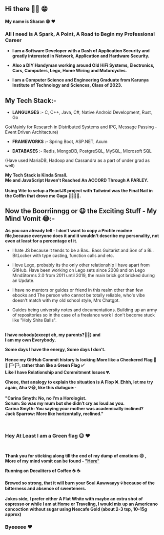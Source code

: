 ## Hi there 👋🏻 😁

<!--
**sharansudheer/sharansudheer** is a ✨ _special_ ✨ repository because its `README.md` (this file) appears on your GitHub profile.

Here are some ideas to get you started:

- 🔭 I’m currently working on ...
- 🌱 I’m currently learning ...
- 👯 I’m looking to collaborate on ...
- 🤔 I’m looking for help with ...
- 💬 Ask me about ...
- 📫 How to reach me: ...
- 😄 Pronouns: ...
- ⚡ Fun fact: ...
-->
#### My name is Sharan 😁 ❤️

### All I need is A Spark, A Point, A Road to Begin my Professional Career

- **I am a Software Developer with a Dash of Application Security and greatly interested in Network, Application and Hardware Security.**

- **Also a DIY Handyman working around Old HiFi Systems, Electronics, Cars, Computers, Lego, Home Wiring and Motorcycles.**

- **I am a Computer Science and Engineering Graduate from Karunya Institute of Technology and Sciences, Class of 2023.** 

## My Tech Stack:- 

- <b>LANGUAGES</b> :-  C, C++, Java, C#, Native Android Development, Rust, Go

Go(Mainly for Research in Distributed Systems and IPC, Message Passing - Event Driven Architecture)

- <b>FRAMEWORKS</b> :- Spring Boot, ASP.NET, Axum

- <b>DATABASES</b> :-  Redis, MongoDB, PostgreSQL, MySQL, Microsoft SQL

(Have used MariaDB, Hadoop and Cassandra as a part of under grad as well)

**My Tech Stack is Kinda Small.<br>Me and JavaScript Haven't Reached <b>An ACCORD</b> Through A <b> PARLEY</b>.<br><br>Using Vite to setup a ReactJS project with Tailwind was the Final Nail in the Coffin that drove me Gaga 💃🏻🕺🏻.**

## Now the Boorriinngg or 😃 the Exciting Stuff - My Mind Vomit 😂:- 

**As you can already tell - I don't want to copy a Profile readme file,because everyone does it and it wouldn't describe my personality, not even at least for a percentage of it.**

- I hate JS because it tends to be a Bas.. Bass Guitarist and Son of a Bi.. BitLocker with type casting, function calls and etc.

- I love Lego, probably its the only other relationship I have apart from GitHub. Have been working on Lego sets since 2008 and on Lego MindStorms 2.0 from 2011 until 2019, the main brick got bricked during an Update. 

- I have no mentors or guides or friend in this realm other than few ebooks and The person who cannot be totally reliable, who's vibe doesn't match with my old school style, Mrs Chatgpt. 
 
- Guides being university notes and documentations. Building up an army of repositories so in the case of a  freelance work I don't become stuck like "Holy Shite Balls".
<br><br>

**I have nobody(except eh, my parents?🤔🤒) and<br> I am my own Everybody.**
 
**Some days I have the energy, Some days I don't. <br><br>Hence my GitHub Commit history Is looking More like a Checkered Flag 🏁 🏁 🏳️ 🏳️, rather than like a Green Flag ✅<br>Like I have Relationship and Commitment Issues 💔.**<br>

**Cheee, that analogy to explain the situation is A Flop ❌. Ehhh, let me try again, Aha 💡😃, like this dialogue:-<br><br>
"Carina Smyth: No, no I’m a Horologist.<br>
Scrum: So was my mum but she didn’t cry as loud as you.<br>
Carina Smyth: You saying your mother was academically inclined?<br>
Jack Sparrow: More like horizontally, reclined."**

<br>

### Hey At Least I am a Green flag 😉 ❤️

<br>

**Thank you for sticking along till the end of my dump of emotions 😍 ,<br> More of my mind vomit can be found - ["Here"](https://github.com/sharansudheer/museum-of-projects)**

**Running on Decaliters of Coffee ☕️ ☕️<br><br>
Brewed so strong, that it will burn your Soul Aawwaayy 💀 because of the bitterness and absence of sweeteners.<br><br>
Jokes side, I prefer either A Flat White with maybe an extra shot of espresso or while I am at Home or Traveling, I would mix up an Americano concoction without sugar using Nescafe Gold (about 2-3 tsp, 10-15g approx)**

### Byeeeee ❤️
 

 <!-- - An Electrician, eh a DIY guy who knows stuff by learning it through understanding the requirements of the home, discussing and working under the guidance of a licensed Electrician, tasks like assembling a switch panel which might be having 2 incoming phases eg a R phase and B phase for load distribution, or maybe an UPS line, etc. When I took up the charge of upgrading my grand parents home's Single Phase 240VAC, 32A service to Three Phase, 240VAC, 64A service in 2018 
 
 ### Eh unedited from here below
  etc like the John Sinclair of Engineering(the sweet version of the OG Sins(Éclair, Sinclair - get it 🤣🤌🏻)
I have no mentors, guides other than few ebooks and the person who cannot be totally reliable, whos vibe doesn't match with my old school style chatgpt. I have nobody and I am my own Everybody

Some days I have the energy some days I don't and hence my commit green flag is looking more like a checkered flag 

Hey atleast I am a Green flag 😉

 Building up an army of repositories so in the case of a  freelance work I don't become stuck like "Holy Shite Balls"

And just to explore tech stacks that I find to be interesting or related to Uni, like trying to conquer a land and become a self proclaimed Emperor

What is on the outside doesn't matter much as long as what is on the inside is solid 

Frontend vs backend

I don't want money as a support but a nice stable job

Don't worry, open source is my unpaid therapist in a right way. A place to dump my mind vomit

I don't want to copy a profile readme file cause everyone does it and it wouldn't describe my personality at least for a percentage of it -->